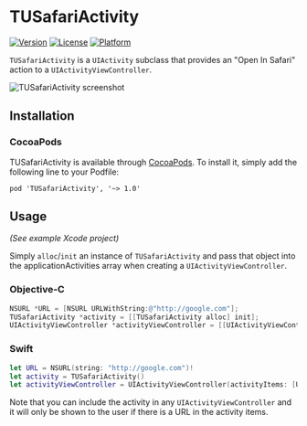 # TUSafariActivity

[![Version](https://img.shields.io/cocoapods/v/TUSafariActivity.svg?style=flat)](http://cocoadocs.org/docsets/TUSafariActivity)
[![License](https://img.shields.io/cocoapods/l/TUSafariActivity.svg?style=flat)](http://cocoadocs.org/docsets/TUSafariActivity)
[![Platform](https://img.shields.io/cocoapods/p/TUSafariActivity.svg?style=flat)](http://cocoadocs.org/docsets/TUSafariActivity)

`TUSafariActivity` is a `UIActivity` subclass that provides an "Open In Safari" action to a `UIActivityViewController`.

![TUSafariActivity screenshot](http://cl.ly/image/2i0n0H3f2g1X/TUSafariActivity.png "TUSafariActivity screenshot")

## Installation

### CocoaPods

TUSafariActivity is available through [CocoaPods](http://cocoapods.org). To install
it, simply add the following line to your Podfile:

    pod 'TUSafariActivity', '~> 1.0'

## Usage

*(See example Xcode project)*

Simply `alloc`/`init` an instance of `TUSafariActivity` and pass that object into the applicationActivities array when creating a `UIActivityViewController`.

### Objective-C

```objectivec
NSURL *URL = [NSURL URLWithString:@"http://google.com"];
TUSafariActivity *activity = [[TUSafariActivity alloc] init];
UIActivityViewController *activityViewController = [[UIActivityViewController alloc] initWithActivityItems:@[URL] applicationActivities:@[activity]];
```

### Swift

```swift
let URL = NSURL(string: "http://google.com")!
let activity = TUSafariActivity()
let activityViewController = UIActivityViewController(activityItems: [URL], applicationActivities: [activity])
```

Note that you can include the activity in any `UIActivityViewController` and it will only be shown to the user if there is a URL in the activity items.
